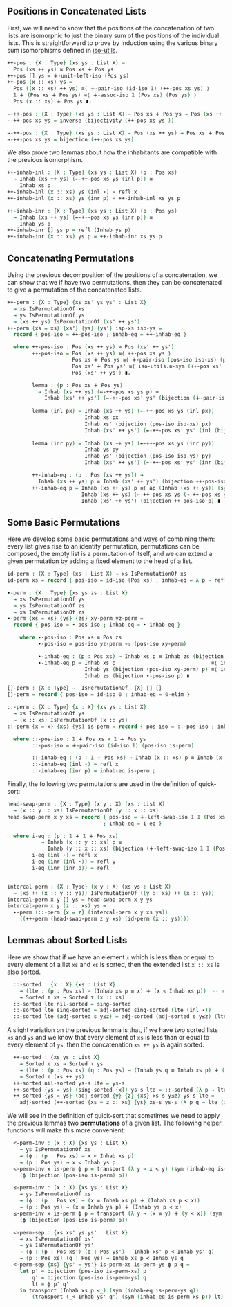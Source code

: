 <!--
```agda
{-# OPTIONS --without-K --safe #-}

module quick-sort-lemmas where 

open import prelude
open import List-functions
open import isomorphisms
open import isomorphism-functions
open import iso-utils
open import strict-total-order
open import sorting

open _IsPermutationOf_
open _≅_
open is-bijection

```
-->

## Positions in Concatenated Lists

First, we will need to know that the positions of the concatenation of
two lists are isomorphic to just the binary sum of the positions of
the individual lists.  This is straightforward to prove by induction
using the various binary sum isomorphisms defined in
[iso-utils](iso-utils.lagda.md).

```agda
++-pos : {X : Type} (xs ys : List X) →
  Pos (xs ++ ys) ≅ Pos xs ∔ Pos ys
++-pos [] ys = ∔-unit-left-iso (Pos ys)
++-pos (x :: xs) ys =
  Pos ((x :: xs) ++ ys) ≅⟨ ∔-pair-iso (id-iso 𝟙) (++-pos xs ys) ⟩
  𝟙 ∔ (Pos xs ∔ Pos ys) ≅⟨ ∔-assoc-iso 𝟙 (Pos xs) (Pos ys) ⟩ 
  Pos (x :: xs) ∔ Pos ys ∎ᵢ

←-++-pos : {X : Type} (xs ys : List X) → Pos xs ∔ Pos ys → Pos (xs ++ ys)
←-++-pos xs ys = inverse (bijectivity (++-pos xs ys ))

→-++-pos : {X : Type} (xs ys : List X) → Pos (xs ++ ys) → Pos xs ∔ Pos ys 
→-++-pos xs ys = bijection (++-pos xs ys)
```

We also prove two lemmas about how the inhabitants are compatible with
the previous isomorphism.

```agda
++-inhab-inl : {X : Type} (xs ys : List X) (p : Pos xs)
  → Inhab (xs ++ ys) (←-++-pos xs ys (inl p)) ≡
    Inhab xs p  
++-inhab-inl (x :: xs) ys (inl ⋆) = refl x
++-inhab-inl (x :: xs) ys (inr p) = ++-inhab-inl xs ys p

++-inhab-inr : {X : Type} (xs ys : List X) (p : Pos ys)
  → Inhab (xs ++ ys) (←-++-pos xs ys (inr p)) ≡
    Inhab ys p  
++-inhab-inr [] ys p = refl (Inhab ys p)
++-inhab-inr (x :: xs) ys p = ++-inhab-inr xs ys p

```

## Concatenating Permutations

Using the previous decomposition of the positions of a concatenation,
we can show that we if have two permutations, then they can be
concatenated to give a permutation of the concatenated lists.

```agda
++-perm : {X : Type} {xs xs' ys ys' : List X}
  → xs IsPermutationOf xs'
  → ys IsPermutationOf ys'
  → (xs ++ ys) IsPermutationOf (xs' ++ ys')
++-perm {xs = xs} {xs'} {ys} {ys'} isp-xs isp-ys =
  record { pos-iso = ++-pos-iso ; inhab-eq = ++-inhab-eq }

  where ++-pos-iso : Pos (xs ++ ys) ≅ Pos (xs' ++ ys')
        ++-pos-iso = Pos (xs ++ ys) ≅⟨ ++-pos xs ys ⟩
                     Pos xs ∔ Pos ys ≅⟨ ∔-pair-iso (pos-iso isp-xs) (pos-iso isp-ys) ⟩
                     Pos xs' ∔ Pos ys' ≅⟨ iso-utils.≅-sym (++-pos xs' ys') ⟩ 
                     Pos (xs' ++ ys') ∎ᵢ 

        lemma : (p : Pos xs ∔ Pos ys)
          → Inhab (xs ++ ys) (←-++-pos xs ys p) ≡
            Inhab (xs' ++ ys') (←-++-pos xs' ys' (bijection (∔-pair-iso (pos-iso isp-xs) (pos-iso isp-ys)) p))
            
        lemma (inl px) = Inhab (xs ++ ys) (←-++-pos xs ys (inl px))                                   ≡⟨ ++-inhab-inl xs ys px ⟩
                         Inhab xs px                                                                  ≡⟨ inhab-eq isp-xs px ⟩
                         Inhab xs' (bijection (pos-iso isp-xs) px)                                    ≡⟨ sym (++-inhab-inl xs' ys' (bijection (pos-iso isp-xs) px)) ⟩ 
                         Inhab (xs' ++ ys') (←-++-pos xs' ys' (inl (bijection (pos-iso isp-xs) px)))  ∎
                         
        lemma (inr py) = Inhab (xs ++ ys) (←-++-pos xs ys (inr py))                                   ≡⟨ ++-inhab-inr xs ys py ⟩
                         Inhab ys py                                                                  ≡⟨ inhab-eq isp-ys py ⟩
                         Inhab ys' (bijection (pos-iso isp-ys) py)                                    ≡⟨ sym (++-inhab-inr xs' ys' (bijection (pos-iso isp-ys) py)) ⟩ 
                         Inhab (xs' ++ ys') (←-++-pos xs' ys' (inr (bijection (pos-iso isp-ys) py)))  ∎

        ++-inhab-eq : (p : Pos (xs ++ ys)) →
          Inhab (xs ++ ys) p ≡ Inhab (xs' ++ ys') (bijection ++-pos-iso p)
        ++-inhab-eq p = Inhab (xs ++ ys) p ≡⟨ ap (Inhab (xs ++ ys)) (sym (η (bijectivity (++-pos xs ys)) p)) ⟩
                        Inhab (xs ++ ys) (←-++-pos xs ys (→-++-pos xs ys p)) ≡⟨ lemma (→-++-pos xs ys p) ⟩
                        Inhab (xs' ++ ys') (bijection ++-pos-iso p) ∎ 
```

## Some Basic Permutations

Here we develop some basic permutations and ways of combining them:
every list gives rise to an identity permutation, permutations can be
composed, the empty list is a permutation of itself, and we can extend
a given permutation by adding a fixed element to the head of a list.

```agda
id-perm : {X : Type} (xs : List X) → xs IsPermutationOf xs
id-perm xs = record { pos-iso = id-iso (Pos xs) ; inhab-eq = λ p → refl _ }

∙-perm : {X : Type} {xs ys zs : List X}
  → xs IsPermutationOf ys
  → ys IsPermutationOf zs
  → xs IsPermutationOf zs
∙-perm {xs = xs} {ys} {zs} xy-perm yz-perm =
  record { pos-iso = ∙-pos-iso ; inhab-eq = ∙-inhab-eq } 

    where ∙-pos-iso : Pos xs ≅ Pos zs
          ∙-pos-iso = pos-iso yz-perm ∘ᵢ (pos-iso xy-perm)

          ∙-inhab-eq : (p : Pos xs) → Inhab xs p ≡ Inhab zs (bijection ∙-pos-iso p)
          ∙-inhab-eq p = Inhab xs p                               ≡⟨ inhab-eq xy-perm p ⟩
                         Inhab ys (bijection (pos-iso xy-perm) p) ≡⟨ inhab-eq yz-perm (bijection (pos-iso xy-perm) p) ⟩ 
                         Inhab zs (bijection ∙-pos-iso p) ∎ 

[]-perm : {X : Type} → _IsPermutationOf_ {X} [] []
[]-perm = record { pos-iso = id-iso 𝟘 ; inhab-eq = 𝟘-elim }

::-perm : {X : Type} {x : X} {xs ys : List X}
  → xs IsPermutationOf ys
  → (x :: xs) IsPermutationOf (x :: ys)
::-perm {x = x} {xs} {ys} is-perm = record { pos-iso = ::-pos-iso ; inhab-eq = ::-inhab-eq } 

  where ::-pos-iso : 𝟙 ∔ Pos xs ≅ 𝟙 ∔ Pos ys
        ::-pos-iso = ∔-pair-iso (id-iso 𝟙) (pos-iso is-perm) 

        ::-inhab-eq : (p : 𝟙 ∔ Pos xs) → Inhab (x :: xs) p ≡ Inhab (x :: ys) (bijection ::-pos-iso p)
        ::-inhab-eq (inl ⋆) = refl x
        ::-inhab-eq (inr p) = inhab-eq is-perm p
```

Finally, the following two permutations are used in the definition of quick-sort:

```agda
head-swap-perm : {X : Type} (x y : X) (xs : List X)
  → (x :: y :: xs) IsPermutationOf (y :: x :: xs)
head-swap-perm x y xs = record { pos-iso = ∔-left-swap-iso 𝟙 𝟙 (Pos xs)
                               ; inhab-eq = i-eq }

  where i-eq : (p : 𝟙 ∔ 𝟙 ∔ Pos xs)
           → Inhab (x :: y :: xs) p ≡
             Inhab (y :: x :: xs) (bijection (∔-left-swap-iso 𝟙 𝟙 (Pos xs)) p)
        i-eq (inl ⋆) = refl x
        i-eq (inr (inl ⋆)) = refl y
        i-eq (inr (inr p)) = refl _


intercal-perm : {X : Type} (x y : X) (xs ys : List X)
  → (xs ++ (x :: y :: ys)) IsPermutationOf ((y :: xs) ++ (x :: ys))
intercal-perm x y [] ys = head-swap-perm x y ys
intercal-perm x y (z :: xs) ys =
  ∙-perm (::-perm {x = z} (intercal-perm x y xs ys))
    ((++-perm (head-swap-perm z y xs) (id-perm (x :: ys))))
```

## Lemmas about Sorted Lists

<!--
```agda
module _ {X : Type} (τ : StrictTotalOrder X) where
  open StrictTotalOrder τ
```
-->

Here we show that if we have an element `x` which is less than or equal to every element of
a list `xs` and `xs` is sorted, then the extended list `x :: xs` is also sorted.

```agda
  ::-sorted : {x : X} {xs : List X}
    → (lte : (p : Pos xs) → (Inhab xs p ≡ x) ∔ (x < Inhab xs p))  -- x ≤ Inhab xs p
    → Sorted τ xs → Sorted τ (x :: xs)
  ::-sorted lte nil-sorted = sing-sorted
  ::-sorted lte sing-sorted = adj-sorted sing-sorted (lte (inl ⋆))
  ::-sorted lte (adj-sorted s y≤z) = adj-sorted (adj-sorted s y≤z) (lte (inl ⋆))
```

A slight variation on the previous lemma is that, if we have two
sorted lists `xs` and `ys` and we know that every element of `xs` is
less than or equal to every element of `ys`, then the concatenation
`xs ++ ys` is again sorted.

```agda
  ++-sorted : {xs ys : List X}
    → Sorted τ xs → Sorted τ ys
    → (lte : (p : Pos xs) (q : Pos ys) → (Inhab ys q ≡ Inhab xs p) ∔ (Inhab xs p < Inhab ys q))
    → Sorted τ (xs ++ ys)
  ++-sorted nil-sorted ys-s lte = ys-s
  ++-sorted {ys = ys} (sing-sorted {x}) ys-s lte = ::-sorted (λ p → lte (inl ⋆) p) ys-s
  ++-sorted {ys = ys} (adj-sorted {y} {z} {xs} xs-s y≤z) ys-s lte =
    adj-sorted (++-sorted {xs = z :: xs} {ys} xs-s ys-s (λ p q → lte (inr p) q)) y≤z
```

We will see in the definition of quick-sort that sometimes we need to
apply the previous lemmas two **permutations** of a given list.  The following
helper functions will make this more convenient:

```agda 
  <-perm-inv : (x : X) {xs ys : List X}
    → ys IsPermutationOf xs
    → (ϕ : (p : Pos xs) → x < Inhab xs p)
    → (p : Pos ys) → x < Inhab ys p
  <-perm-inv x is-perm ϕ p = transport (λ y → x < y) (sym (inhab-eq is-perm p))
    (ϕ (bijection (pos-iso is-perm) p)) 

  ≤-perm-inv : (x : X) {xs ys : List X}
    → ys IsPermutationOf xs
    → (ϕ : (p : Pos xs) → (x ≡ Inhab xs p) ∔ (Inhab xs p < x))
    → (p : Pos ys) → (x ≡ Inhab ys p) ∔ (Inhab ys p < x)
  ≤-perm-inv x is-perm ϕ p = transport (λ y → (x ≡ y) ∔ (y < x)) (sym (inhab-eq is-perm p))
    (ϕ (bijection (pos-iso is-perm) p))

  <-perm-sep : {xs xs' ys ys' : List X}
    → xs IsPermutationOf xs'
    → ys IsPermutationOf ys'
    → (ϕ : (p : Pos xs') (q : Pos ys') → Inhab xs' p < Inhab ys' q)
    → (p : Pos xs) (q : Pos ys) → Inhab xs p < Inhab ys q
  <-perm-sep {xs} {ys' = ys'} is-perm-xs is-perm-ys ϕ p q =
    let p' = bijection (pos-iso is-perm-xs) p
        q' = bijection (pos-iso is-perm-ys) q
        lt = ϕ p' q' 
    in transport (Inhab xs p <_) (sym (inhab-eq is-perm-ys q))
        (transport (_< Inhab ys' q') (sym (inhab-eq is-perm-xs p)) lt) 

```
